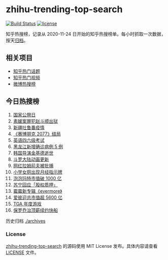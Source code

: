 # zhihu-trending-top-search

[![Build Status](https://github.com/justjavac/zhihu-trending-top-search/workflows/ci/badge.svg?branch=main)](https://github.com/justjavac/zhihu-trending-top-search/actions)
[![license](https://img.shields.io/github/license/justjavac/zhihu-trending-top-search)](https://github.com/justjavac/zhihu-trending-top-search/blob/main/LICENSE)

知乎热搜榜，记录从 2020-11-24 日开始的知乎热搜榜单。每小时抓取一次数据，按天[归档](./archives)。

## 相关项目

- [知乎热门话题](https://github.com/justjavac/zhihu-trending-hot-questions)
- [知乎热门视频](https://github.com/justjavac/zhihu-trending-hot-video)
- [微博热搜榜](https://github.com/justjavac/weibo-trending-hot-search)

## 今日热搜榜

<!-- BEGIN -->
<!-- 最后更新时间 Sun Dec 13 2020 18:05:10 GMT+0800 (CST) -->
1. [国家公祭日](https://www.zhihu.com/search?q=国家公祭日)
1. [素媛案罪犯赵斗顺出狱](https://www.zhihu.com/search?q=素媛案罪犯)
1. [新疆吐鲁番疫情](https://www.zhihu.com/search?q=新疆疫情)
1. [《赛博朋克 2077》结局](https://www.zhihu.com/search?q=2077结局)
1. [英语四六级考试](https://www.zhihu.com/search?q=四六级考试)
1. [黑龙江新增确诊病例 5 例](https://www.zhihu.com/search?q=黑龙江疫情)
1. [韩国导演金基德逝世](https://www.zhihu.com/search?q=金基德)
1. [斗罗大陆动画更新](https://www.zhihu.com/search?q=斗罗大陆动画)
1. [网红拉姆前夫被批捕](https://www.zhihu.com/search?q=拉姆前夫)
1. [小学女厕出现月经指示牌](https://www.zhihu.com/search?q=小学月经指示牌)
1. [泡泡玛特市值破 1000 亿](https://www.zhihu.com/search?q=泡泡玛特)
1. [苏宁回应「股权质押」](https://www.zhihu.com/search?q=苏宁)
1. [霉霉新专辑《evermore》](https://www.zhihu.com/search?q=evermore)
1. [爱彼迎总市值超 5600 亿](https://www.zhihu.com/search?q=爱彼迎)
1. [TGA 年度游戏](https://www.zhihu.com/search?q=tga)
1. [保罗乔治顶薪续约快船](https://www.zhihu.com/search?q=保罗乔治)
<!-- END -->

历史归档 [./archives](./archives)

### License

[zhihu-trending-top-search](https://github.com/justjavac/zhihu-trending-top-search) 的源码使用 MIT License 发布。具体内容请查看 [LICENSE](./LICENSE) 文件。
